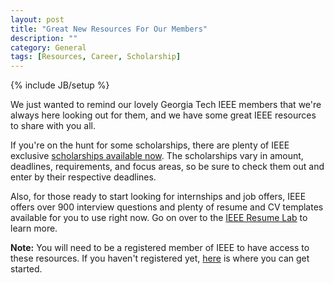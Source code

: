 ```yaml
---
layout: post
title: "Great New Resources For Our Members"
description: ""
category: General
tags: [Resources, Career, Scholarship]
---
```

{% include JB/setup %}

We just wanted to remind our lovely Georgia Tech IEEE members that we're always
here looking out for them, and we have some great IEEE resources to share with
you all.

If you're on the hunt for some scholarships, there are plenty of IEEE exclusive
[scholarships available now](http://www.ieee.org/membership_services/membership/students/awards/index.html).
The scholarships vary in amount, deadlines,
requirements, and focus areas, so be sure to check them out and enter by their
respective deadlines.

Also, for those ready to start looking for internships and job offers, IEEE offers
over 900 interview questions and plenty of resume and CV templates available for
you to use right now. Go on over to the [IEEE Resume Lab](http://www.ieee.org/membership_services/membership/resumelab.html)
to learn more.


__Note:__ You will need to be a registered member of IEEE to have access to these
resources. If you haven't registered yet, [here](/membership.html) is where you
can get started.
